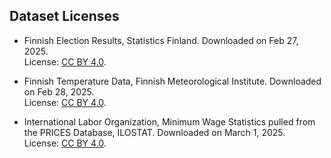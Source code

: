 ## Dataset Licenses

- Finnish Election Results, Statistics Finland. Downloaded on Feb 27, 2025.   
  License: [CC BY 4.0](https://creativecommons.org/licenses/by/4.0/deed.en).

- Finnish Temperature Data, Finnish Meteorological Institute. Downloaded on Feb 28, 2025.  
  License: [CC BY 4.0](https://creativecommons.org/licenses/by/4.0/deed.en).

- International Labor Organization, Minimum Wage Statistics pulled from the PRICES Database, ILOSTAT. Downloaded on March 1, 2025.  
  License: [CC BY 4.0](https://creativecommons.org/licenses/by/4.0/).